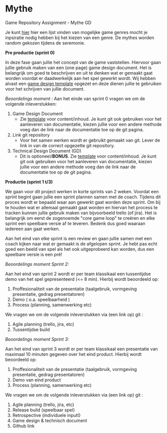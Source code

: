 # Mythe
Game Repository Assignment - Mythe GD

Je kunt [hier](https://github.com/k-maweb/Mythe/edit/main/README.md) hier een lijst vinden van mogelijke game genres mocht je inpsiratie nodig hebben bij het kiezen van een genre. De mythes worden random gekozen tijdens de seremonie.


**Pre productie (sprint 0)**

In deze fase gaan jullie het concept van de game vaststellen. Hiervoor gaan jullie gebruik maken van een (one page) game design document. Het is belangrijk om goed te beschrijven en uit te denken wat er gemaakt gaat worden voordat er daadwerkelijk aan het spel gewerkt wordt. Wij hebben alvast een [game design template](https://github.com/k-maweb/Mythe/blob/main/GameDesign%20Template.md) opgezet en deze dienen jullie te gebruiken voor het schrijven van jullie document. 

_Beoordelings moment :_
Aan het einde van sprint 0 vragen we om de volgende inleverstukken: 

1. Game Design Document
    - Zie [template](https://github.com/k-maweb/Mythe/blob/main/GameDesign%20Template.md) voor content/inhoud. Je kunt git ook gebruiken voor het aanleveren van documentatie, kiezen jullie voor een andere methode voeg dan de link naar de documentatie toe op de git pagina.
2. Link git repository
    - Voor het samen werken wordt er gebruikt gemaakt van git. Lever de link in van de correct opgezette git repository. 
3. Technical Design Document (GD)
    - Dit is optioneel/**BONUS**. Zie [template](https://github.com/k-maweb/Mythe/edit/main/README.md) voor content/inhoud. Je kunt git ook gebruiken voor het aanleveren van documentatie, kiezen jullie voor een andere methode voeg dan de link naar de documentatie toe op de git pagina.


**Productie (sprint 1 t/3)**
 
We gaan voor dit project werken in korte sprints van 2 weken. Voordat een sprint begint gaan jullie een sprint plannen samen met de coach. Tijdens dit proces wordt er bepaald waar aan gewerkt gaat worden deze sprint. Om bij te houden wat er allemaal gemaakt gaat worden en hiervan het process te tracken kunnen jullie gebruik maken van bijvoorbeeld trello (of jira).  Het is belangrijk om eerst de zogenoemde "core game loop" te creëren en elke sprint een speelbare versie af te leveren. Bedenk dus goed waaraan iedereen aan gaat werken. 

Aan het eind van elke sprint is een review en gaan jullie samen met een coach kijken naar wat er gemaakt is de afgelopen sprint. Je hebt pas echt goed een beeld van spel als het ook uitgeprobeerd kan worden, dus een speelbare versie is een pré! 

_Beoordelings moment Sprint 2:_

Aan het eind van sprint 2 wordt er per team klassikaal een tussentijdse demo van het spel gepresenteerd (<= 8 min). Hierbij wordt beoordeeld op:
1. Proffesionaliteit van de presentatie (taalgebruik, vormgeving presentatie, gedrag presentatoren)
2. Demo ( o.a. speelbaarheid )
3. Process (planning, samenwerking etc)

We vragen we om de volgende inleverstukken via (een link op) git : 
1. Agile planning (trello, jira, etc)
2. Tussentijdse build



_Beoordelings moment Sprint 3:_

Aan het eind van sprint 3 wordt er per team klassikaal een presentatie van maximaal 10 minuten gegeven over het eind product.
Hierbij wordt beoordeeld op:
1. Proffesionaliteit van de presentatie (taalgebruik, vormgeving presentatie, gedrag presentatoren)
2. Demo van eind product 
3. Process (planning, samenwerking etc)

We vragen we om de volgende inleverstukken via (een link op) git : 
1. Agile planning (trello, jira, etc)
2. Release build (speelbaar spel)
3. Retrospective (individuele input0
4. Game design & technisch document
5. Github link
